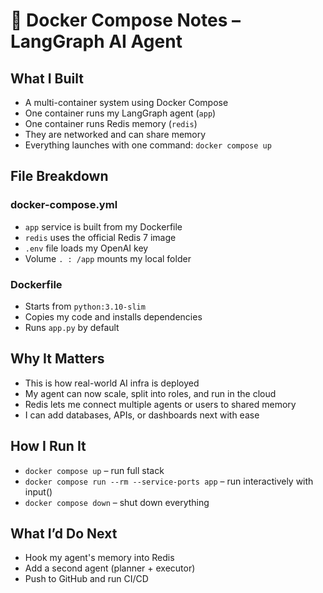 # 🧱 Docker Compose Notes – LangGraph AI Agent

## What I Built

- A multi-container system using Docker Compose
- One container runs my LangGraph agent (`app`)
- One container runs Redis memory (`redis`)
- They are networked and can share memory
- Everything launches with one command: `docker compose up`

## File Breakdown

### docker-compose.yml

- `app` service is built from my Dockerfile
- `redis` uses the official Redis 7 image
- `.env` file loads my OpenAI key
- Volume `. : /app` mounts my local folder

### Dockerfile

- Starts from `python:3.10-slim`
- Copies my code and installs dependencies
- Runs `app.py` by default

## Why It Matters

- This is how real-world AI infra is deployed
- My agent can now scale, split into roles, and run in the cloud
- Redis lets me connect multiple agents or users to shared memory
- I can add databases, APIs, or dashboards next with ease

## How I Run It

- `docker compose up` – run full stack
- `docker compose run --rm --service-ports app` – run interactively with input()
- `docker compose down` – shut down everything

## What I’d Do Next

- Hook my agent's memory into Redis
- Add a second agent (planner + executor)
- Push to GitHub and run CI/CD